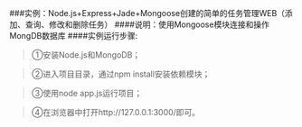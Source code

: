 ###实例：Node.js+Express+Jade+Mongoose创建的简单的任务管理WEB（添加、查询、修改和删除任务）
####说明：使用Mongoose模块连接和操作MongDB数据库
####实例运行步骤:
> ①安装Node.js和MongoDB；

> ②进入项目目录，通过npm install安装依赖模块；

> ③使用node app.js运行项目；

> ④在浏览器中打开http://127.0.0.1:3000/即可。
